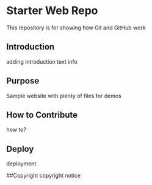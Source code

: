 # Starter Web Repo

This repository is for showing how Git and GitHub work

## Introduction
adding introduction text info

## Purpose

Sample website with plenty of files for demos

## How to Contribute

how to?

## Deploy

deployment

##Copyright
copyright notice